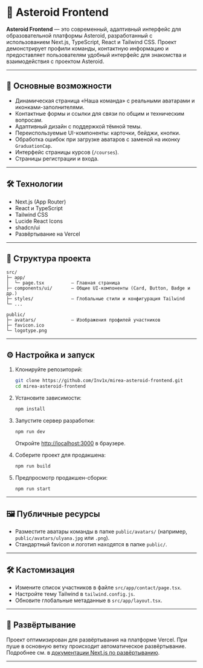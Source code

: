 # 🌠 Asteroid Frontend

**Asteroid Frontend** — это современный, адаптивный интерфейс для образовательной платформы Asteroid, разработанный с использованием Next.js, TypeScript, React и Tailwind CSS. Проект демонстрирует профили команды, контактную информацию и предоставляет пользователям удобный интерфейс для знакомства и взаимодействия с проектом Asteroid.

---

## 🚀 Основные возможности

* Динамическая страница «Наша команда» с реальными аватарами и иконками-заполнителями.
* Контактные формы и ссылки для связи по общим и техническим вопросам.
* Адаптивный дизайн с поддержкой тёмной темы.
* Переиспользуемые UI-компоненты: карточки, бейджи, кнопки.
* Обработка ошибок при загрузке аватаров с заменой на иконку `GraduationCap`.
* Интерфейс страницы курсов (`/courses`).
* Страницы регистрации и входа.

---

## 🛠️ Технологии

* Next.js (App Router)
* React и TypeScript
* Tailwind CSS
* Lucide React Icons
* shadcn/ui
* Развёртывание на Vercel

---

## 📁 Структура проекта

```
src/
├─ app/
│  └─ page.tsx          — Главная страница
├─ components/ui/       — Общие UI-компоненты (Card, Button, Badge и др.)
├─ styles/              — Глобальные стили и конфигурация Tailwind
└─ ...

public/
├─ avatars/             — Изображения профилей участников
├─ favicon.ico          
└─ logotype.png
```

---

## ⚙️ Настройка и запуск

1. Клонируйте репозиторий:

   ```bash
   git clone https://github.com/Inv1x/mirea-asteroid-frontend.git
   cd mirea-asteroid-frontend
   ```

2. Установите зависимости:

   ```bash
   npm install
   ```

3. Запустите сервер разработки:

   ```bash
   npm run dev
   ```

   Откройте [http://localhost:3000](http://localhost:3000) в браузере.

4. Соберите проект для продакшена:

   ```bash
   npm run build
   ```

5. Предпросмотр продакшен-сборки:

   ```bash
   npm run start
   ```

---

## 🖼️ Публичные ресурсы

* Разместите аватары команды в папке `public/avatars/` (например, `public/avatars/ulyana.jpg` или `.png`).
* Стандартный favicon и логотип находятся в папке `public/`.

---

## 🛠️ Кастомизация

* Измените список участников в файле `src/app/contact/page.tsx`.
* Настройте тему Tailwind в `tailwind.config.js`.
* Обновите глобальные метаданные в `src/app/layout.tsx`.

---

## 🚀 Развёртывание

Проект оптимизирован для развёртывания на платформе Vercel. При пуше в основную ветку происходит автоматическое развёртывание. Подробнее см. в [документации Next.js по развёртыванию](https://nextjs.org/docs/app/building-your-application/deploying).

---

##

